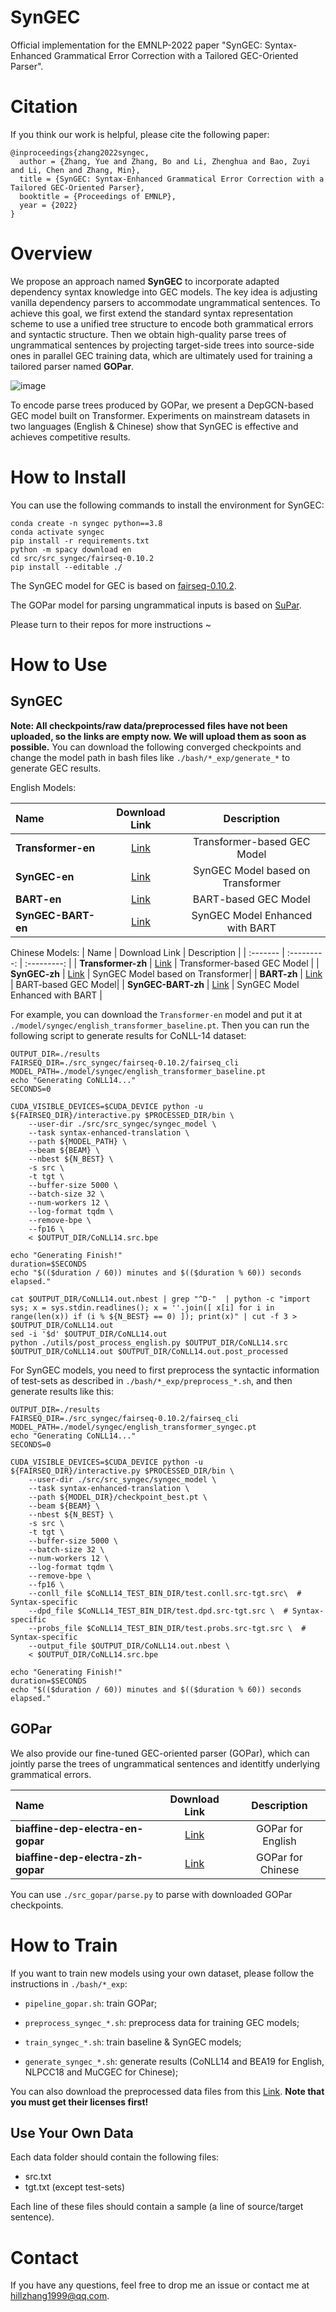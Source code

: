 # SynGEC
Official implementation for the EMNLP-2022 paper "SynGEC: Syntax-Enhanced Grammatical Error Correction with a Tailored GEC-Oriented Parser".

# Citation

If you think our work is helpful, please cite the following paper:

```
@inproceedings{zhang2022syngec,
  author = {Zhang, Yue and Zhang, Bo and Li, Zhenghua and Bao, Zuyi and Li, Chen and Zhang, Min},
  title = {SynGEC: Syntax-Enhanced Grammatical Error Correction with a Tailored GEC-Oriented Parser},
  booktitle = {Proceedings of EMNLP},
  year = {2022}
}
```

# Overview
We propose an approach named **SynGEC** to incorporate adapted dependency syntax knowledge into GEC models. The key idea is adjusting vanilla
dependency parsers to accommodate ungrammatical sentences. To achieve this goal, we first extend the standard syntax representation scheme to use
a unified tree structure to encode both grammatical errors and syntactic structure. Then we obtain high-quality parse trees of ungrammatical sentences by projecting target-side trees into source-side ones in parallel GEC training data, which are ultimately used for training a tailored parser named **GOPar**.

![image](./pics/scheme.png)

To encode parse trees produced by GOPar, we present a DepGCN-based GEC model built on Transformer. Experiments on mainstream datasets in two languages (English & Chinese) show that SynGEC is effective and achieves competitive results.

# How to Install

You can use the following commands to install the environment for SynGEC:

```
conda create -n syngec python==3.8
conda activate syngec
pip install -r requirements.txt
python -m spacy download en
cd src/src_syngec/fairseq-0.10.2
pip install --editable ./
```

The SynGEC model for GEC is based on [fairseq-0.10.2](https://github.com/facebookresearch/fairseq/tree/v0.10.2).

The GOPar model for parsing ungrammatical inputs is based on [SuPar](https://github.com/yzhangcs/parser).

Please turn to their repos for more instructions ~


# How to Use

## SynGEC
**Note: All checkpoints/raw data/preprocessed files have not been uploaded, so the links are empty now. We will upload them as soon as possible.**
You can download the following converged checkpoints and change the model path in bash files like `./bash/*_exp/generate_*` to generate GEC results.

English Models:

| Name | Download Link | Description |
| :------- | :---------: | :---------: |
| **Transformer-en** | [Link](1) | Transformer-based GEC Model |
| **SynGEC-en** | [Link](1) | SynGEC Model based on Transformer|
| **BART-en** | [Link](1) | BART-based GEC Model|
| **SynGEC-BART-en** | [Link](1) | SynGEC Model Enhanced with BART |

Chinese Models:
| Name | Download Link | Description |
| :------- | :---------: | :---------: |
| **Transformer-zh** | [Link](1) | Transformer-based GEC Model |
| **SynGEC-zh** | [Link](1) | SynGEC Model based on Transformer|
| **BART-zh** | [Link](1) | BART-based GEC Model|
| **SynGEC-BART-zh** | [Link](1) | SynGEC Model Enhanced with BART |

For example, you can download the `Transformer-en` model and put it at `./model/syngec/english_transformer_baseline.pt`. Then you can run the following script to generate results for CoNLL-14 dataset:
```
OUTPUT_DIR=./results
FAIRSEQ_DIR=./src_syngec/fairseq-0.10.2/fairseq_cli
MODEL_PATH=./model/syngec/english_transformer_baseline.pt
echo "Generating CoNLL14..."
SECONDS=0

CUDA_VISIBLE_DEVICES=$CUDA_DEVICE python -u ${FAIRSEQ_DIR}/interactive.py $PROCESSED_DIR/bin \
    --user-dir ./src/src_syngec/syngec_model \
    --task syntax-enhanced-translation \
    --path ${MODEL_PATH} \
    --beam ${BEAM} \
    --nbest ${N_BEST} \
    -s src \
    -t tgt \
    --buffer-size 5000 \
    --batch-size 32 \
    --num-workers 12 \
    --log-format tqdm \
    --remove-bpe \
    --fp16 \
    < $OUTPUT_DIR/CoNLL14.src.bpe

echo "Generating Finish!"
duration=$SECONDS
echo "$(($duration / 60)) minutes and $(($duration % 60)) seconds elapsed."

cat $OUTPUT_DIR/CoNLL14.out.nbest | grep "^D-"  | python -c "import sys; x = sys.stdin.readlines(); x = ''.join([ x[i] for i in range(len(x)) if (i % ${N_BEST} == 0) ]); print(x)" | cut -f 3 > $OUTPUT_DIR/CoNLL14.out
sed -i '$d' $OUTPUT_DIR/CoNLL14.out
python ./utils/post_process_english.py $OUTPUT_DIR/CoNLL14.src $OUTPUT_DIR/CoNLL14.out $OUTPUT_DIR/CoNLL14.out.post_processed
```

For SynGEC models, you need to first preprocess the syntactic information of test-sets as described in `./bash/*_exp/preprocess_*.sh`, and then generate results like this:
```
OUTPUT_DIR=./results
FAIRSEQ_DIR=./src_syngec/fairseq-0.10.2/fairseq_cli
MODEL_PATH=./model/syngec/english_transformer_syngec.pt
echo "Generating CoNLL14..."
SECONDS=0

CUDA_VISIBLE_DEVICES=$CUDA_DEVICE python -u ${FAIRSEQ_DIR}/interactive.py $PROCESSED_DIR/bin \
    --user-dir ./src/src_syngec/syngec_model \
    --task syntax-enhanced-translation \
    --path ${MODEL_DIR}/checkpoint_best.pt \
    --beam ${BEAM} \
    --nbest ${N_BEST} \
    -s src \
    -t tgt \
    --buffer-size 5000 \
    --batch-size 32 \
    --num-workers 12 \
    --log-format tqdm \
    --remove-bpe \
    --fp16 \
    --conll_file $CoNLL14_TEST_BIN_DIR/test.conll.src-tgt.src\  # Syntax-specific
    --dpd_file $CoNLL14_TEST_BIN_DIR/test.dpd.src-tgt.src \  # Syntax-specific
    --probs_file $CoNLL14_TEST_BIN_DIR/test.probs.src-tgt.src \  # Syntax-specific
    --output_file $OUTPUT_DIR/CoNLL14.out.nbest \
    < $OUTPUT_DIR/CoNLL14.src.bpe

echo "Generating Finish!"
duration=$SECONDS
echo "$(($duration / 60)) minutes and $(($duration % 60)) seconds elapsed."
```

## GOPar
We also provide our fine-tuned GEC-oriented parser (GOPar), which can jointly parse the trees of ungrammatical sentences and identitfy underlying grammatical errors.

| Name | Download Link | Description |
| :------- | :---------: | :---------: |
| **biaffine-dep-electra-en-gopar** | [Link](1) | GOPar for English |
| **biaffine-dep-electra-zh-gopar** | [Link](1) | GOPar for Chinese |

You can use `./src_gopar/parse.py` to parse with downloaded GOPar checkpoints.

# How to Train
If you want to train new models using your own dataset, please follow the instructions in `./bash/*_exp`:

+ `pipeline_gopar.sh`: train GOPar;

+ `preprocess_syngec_*.sh`: preprocess data for training GEC models;

+ `train_syngec_*.sh`: train baseline & SynGEC models;

+ `generate_syngec_*.sh`: generate results (CoNLL14 and BEA19 for English, NLPCC18 and MuCGEC for Chinese);

You can also download the preprocessed data files from this [Link](1). **Note that you must get their licenses first!** 

## Use Your Own Data
Each data folder should contain the following files:

+ src.txt
+ tgt.txt (except test-sets)

Each line of these files should contain a sample (a line of source/target sentence).


# Contact
If you have any questions, feel free to drop me an issue or contact me at [hillzhang1999@qq.com](mailto:hillzhang1999@qq.com).
